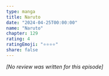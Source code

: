 ```yaml
---
type: manga
title: Naruto
date: "2024-04-25T00:00:00"
name: "Naruto"
chapter: 129
rating: 4
ratingEmoji: "⭐️⭐️⭐️⭐️"
share: false
---
```


_[No review was written for this episode]_
